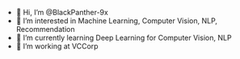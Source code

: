- 👋 Hi, I’m @BlackPanther-9x
- 👀 I’m interested in Machine Learning, Computer Vision, NLP, Recommendation
- 🌱 I’m currently learning Deep Learning for Computer Vision, NLP
- 💞️ I’m working at VCCorp

<!---
BlackPanther-9x/BlackPanther-9x is a ✨ special ✨ repository because its `README.md` (this file) appears on your GitHub profile.
You can click the Preview link to take a look at your changes.
--->
